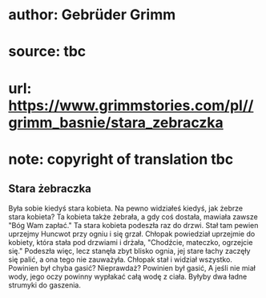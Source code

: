 # author: Gebrüder Grimm
# source: tbc
# url: https://www.grimmstories.com/pl//grimm_basnie/stara_zebraczka
# note: copyright of translation tbc

## Stara żebraczka 

Była sobie kiedyś stara kobieta. Na pewno widziałeś kiedyś, jak żebrze
stara kobieta? Ta kobieta także żebrała, a gdy coś dostała, mawiała
zawsze "Bóg Wam zapłać." Ta stara kobieta podeszła raz do drzwi. Stał
tam pewien uprzejmy Huncwot przy ogniu i się grzał. Chłopak powiedział
uprzejmie do kobiety, która stała pod drzwiami i drżała, "Chodźcie,
mateczko, ogrzejcie się." Podeszła więc, lecz stanęła zbyt blisko
ognia, jej stare łachy zaczęły się palić, a ona tego nie zauważyła.
Chłopak stał i widział wszystko. Powinien był chyba gasić? Nieprawdaż?
Powinien był gasić, A jeśli nie miał wody, jego oczy powinny wypłakać
całą wodę z ciała. Byłyby dwa ładne strumyki do gaszenia.
